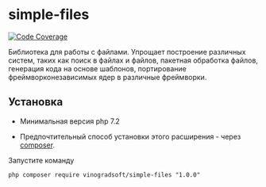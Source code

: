 # simple-files

[![Code Coverage](https://codecov.io/gh/vinogradsoft/simple-files/branch/master/graph/badge.svg)](https://codecov.io/gh/vinogradsoft/simple-files)

Библиотека для работы с файлами. Упрощает построение различных систем, 
таких как поиск в файлах и файлов, пакетная обработка файлов, генерация кода на основе шаблонов, 
портирование фреймворконезависимых ядер в различные фреймворки. 

Установка
------------

- Минимальная версия php 7.2

- Предпочтительный способ установки этого расширения - через [composer](http://getcomposer.org/download/).

Запустите команду

```
php composer require vinogradsoft/simple-files "1.0.0"
```

